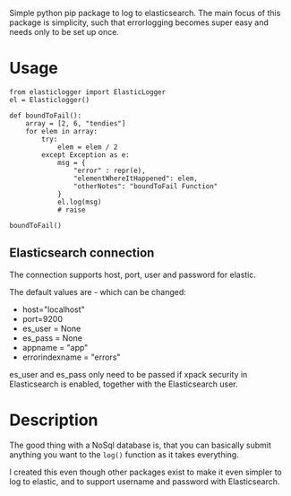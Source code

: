 Simple python pip package to log to elasticsearch.
The main focus of this package is simplicity, such that errorlogging becomes super easy and needs only to be set up once. 

# Usage

```
from elasticlogger import ElasticLogger
el = Elasticlogger()

def boundToFail():
    array = [2, 6, "tendies"]
    for elem in array:
        try:
            elem = elem / 2
        except Exception as e:
            msg = {
                "error" : repr(e),
                "elementWhereItHappened": elem,
                "otherNotes": "boundToFail Function"
            }
            el.log(msg)
            # raise

boundToFail()
```
## Elasticsearch connection

The connection supports host, port, user and password for elastic. 

The default values are - which can be changed:

- host="localhost"
- port=9200
- es_user = None
- es_pass = None
- appname = "app"
- errorindexname = "errors"

es_user and es_pass only need to be passed if xpack security in Elasticsearch is enabled, together with the Elasticsearch user. 


# Description

The good thing with a NoSql database is, that you can basically submit anything you want to the `log()` function as it takes everything. 

I created this even though other packages exist to make it even simpler to log to elastic, and to support username and password with Elasticsearch.